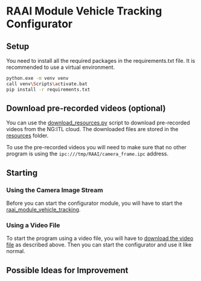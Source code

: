 # RAAI Module Vehicle Tracking Configurator

## Setup

You need to install all the required packages in the requirements.txt file. It is recommended to use a virtual environment.

```bash
python.exe -m venv venv
call venv\Scripts\activate.bat
pip install -r requirements.txt
```

## Download pre-recorded videos (optional)

You can use the [download_resources.py](resources/download_resources.py) script to download pre-recorded videos from the NG:ITL cloud. The downloaded files are stored in the [resources](resources) folder.

To use the pre-recorded videos you will need to make sure that no other program is using the `ipc:///tmp/RAAI/camera_frame.ipc` address.

## Starting

### Using the Camera Image Stream

Before you can start the configurator module, you will have to start the [raai_module_vehicle_tracking](https://github.com/vw-wob-it-edu-ngitl/raai_module_vehicle_tracking_configurator).

### Using a Video File

To start the program using a video file, you will have to [download the video file](#download-pre-recorded-videos-optional) as described above. Then you can start the configurator and use it like normal.

## Possible Ideas for Improvement
